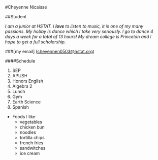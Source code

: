 #Cheyenne Nicaisse


##Student


_I am a junior at HSTAT. I **love** to listen to music, it is one of my many passions. My hobby is dance which I take very seriously. I go to dance 4 days a week for a total of 13 hours! My dream college is Princeton and I hope to get a full scholarship._


###[my email] (cheyennen0503@hstat.org)


####Schedule

1. SEP
2. APUSH
3. Honors English
4. Algebra 2
5. Lunch
6. Gym
7. Earth Science
8. Spanish


* Foods I like
    * vegetables
    * chicken bun
    * noodles
    * tortilla chips
    * french fries
    * sandwitches
    * ice cream
